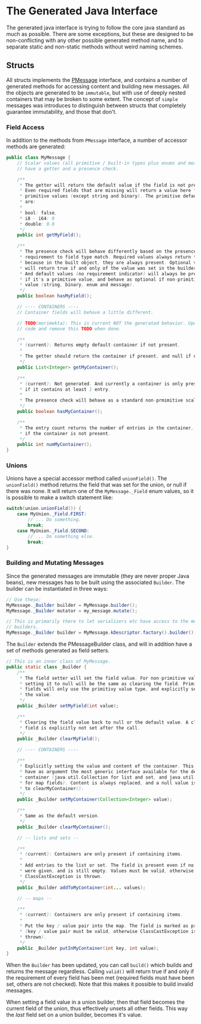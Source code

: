 The Generated Java Interface
============================

The generated java interface is trying to follow the core java standard as
much as possible. There are some exceptions, but these are designed to be
non-conflicting with any other possible generated method name, and to
separate static and non-static methods without weird naming schemes.

## Structs

All structs implements the [PMessage](java-library.md#pmessage) interface,
and contains a number of generated methods for accessing content and building
new messages. All the objects are generated to be `immutable`, but with use
of deeply nested containers that may be broken to some extent. The concept
of `simple` messages was introduces to distinguish between structs that
completely guarantee immutability, and those that don't. 

### Field Access

In addition to the methods from `PMessage` interface, a number of accessor
methods are generated:

```java
public class MyMessage {
    // Scalar values (all primitive / built-in types plus enums and messages)
    // have a getter and a presence check.

    /**
     * The getter will return the default value if the field is not present.
     * Even required fields that are missing will return a value here for
     * primitive values (except string and binary). The primitive defaults
     * are:
     *
     * bool: false,
     * i8 - i64: 0
     * double: 0.0
     */
    public int getMyField();

    /**
     * The presence check will behave differently based on the presence
     * requirement to field type match. Required values always return true,
     * because in the built object, they are always present. Optional values
     * will return true if and only of the value was set in the builder.
     * And default values (no requirement indicator) will always be present
     * if it's a primitive value, and behave as optional if non-primitive
     * value (string, binary, enum and message).
     */
    public boolean hasMyField();

    // ---- CONTAINERS ----
    // Container fields will behave a little different.

    // TODO(morimekta): This is current NOT the generated behavior. Update
    // code and remove this TODO when done.

    /**
     * (current): Returns empty default-container if not present.
     *
     * The getter should return the container if present, and null if not.
     */
    public List<Integer> getMyContainer();

    /**
     * (current): Not generated. And currently a container is only present
     * if it contains at least 1 entry.
     *
     * The presence check will behave as a standard non-prmimitive scalar presence check.
     */
    public boolean hasMyContainer(); 

    /**
     * The entry count returns the number of entries in the container, and 0
     * if the container is not present.
     */
    public int numMyContainer();
}
```

### Unions

Unions have a special accessor method called `unionField()`. The `unionField()`
method returns the field that was set for the union, or null if there was none.
It will return one of the `MyMessage._Field` enum values, so it is possible to
make a switch statement like:

```java
switch(union.unionField()) {
    case MyUnion._Field.FIRST:
        // ... Do something.
        break;
    case MyUnion._Field.SECOND:
        // ... Do something else.
        break;
}
```

### Building and Mutating Messages

Since the generated messages are immutable (they are never proper Java beans),
new messages has to be built using the associated `Builder`. The builder can
be instantiated in three ways:

```java
// Use these:
MyMessage._Builder builder = MyMessage.builder();
MyMessage._Builder mutator = my_message.mutate();

// This is primarily there to let serializers etc have access to the message
// builders.
MyMessage._Builder builder = MyMessage.kDescriptor.factory().builder();
```

The `Builder` extends the PMessageBuilder class, and will in addition have a
set of methods generated as field setters.

```java
// This is an inner class of MyMessage.
public static class _Builder {
    /**
     * The field setter will set the field value. For non-primitive values,
     * setting it to null will be the same as clearing the field. Primitive
     * fields will only use the primitivy value type, and explicitly set
     * the value.
     */
    public _Builder setMyField(int value);

    /**
     * Clearing the field value back to null or the default value. A cleared
     * field is explicitly not set after the call.
     */
    public _Builder clearMyField();

    // ---- CONTAINERS ----

    /**
     * Explicitly setting the value and content of the container. This will
     * have as argument the most generic interface available for the desired
     * container (java.util.Collection for list and set, and java.util.Map
     * for map fields). Content is always replaced, and a null value is equal
     * to clearMyContainer().
     */
    public _Builder setMyContainer(Collection<Integer> value);

    /**
     * Same as the default version.
     */
    public _Builder clearMyContainer();

    // -- lists and sets --

    /**
     * (current): Containers are only present if containing items.
     *
     * Add entries to the list or set. The field is present even if no values
     * were given, and is still empty. Values must be valid, otherwise
     * ClassCastException is thrown.
     */
    public _Builder addToMyContainer(int... values);

    // -- maps --

    /**
     * (current): Containers are only present if containing items.
     *
     * Put the key / value pair into the map. The field is marked as present
     * (key / value pair must be valid, otherwise ClassCastException is
     * thrown).
     */
    public _Builder putInMyContainer(int key, int value);
}
```

When the `Builder` has been updated, you can call `build()` which builds and
returns the message regardless. Calling `valid()` will return true if and
only if the requirement of every field has been met (required fields must have
been set, others are not checked). Note that this makes it possible to build
invalid messages.

When setting a field value in a union builder, then that field becomes the
current field of the union, thus effectively unsets all other fields. This way
the *last* field set on a union builder, becomes it's value.
